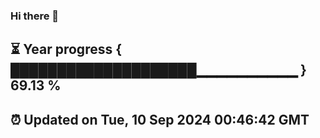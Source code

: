 ### Hi there 👋
⏳ Year progress { ████████████████████▁▁▁▁▁▁▁▁▁▁ } 69.13 %
---
⏰ Updated on Tue, 10 Sep 2024 00:46:42 GMT
---
